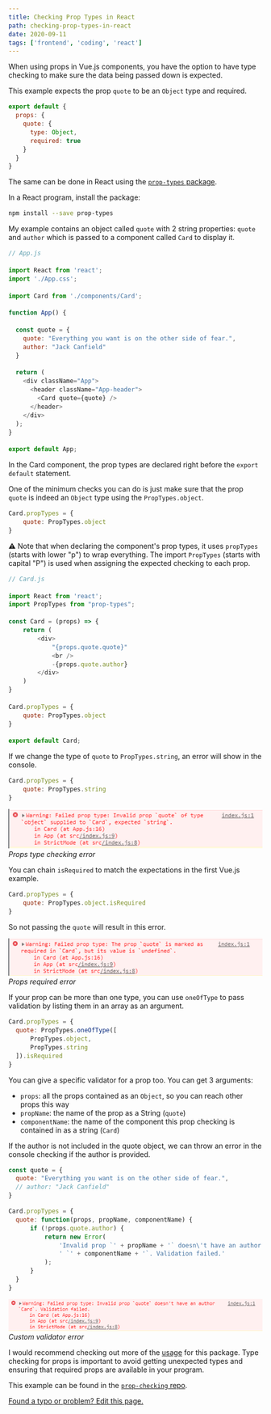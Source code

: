 ```yaml
---
title: Checking Prop Types in React
path: checking-prop-types-in-react
date: 2020-09-11
tags: ['frontend', 'coding', 'react']
---
```


When using props in Vue.js components, you have the option to have type checking to make sure the data being passed down is expected.

This example expects the prop `quote` to be an `Object` type and required.

```js
export default {
  props: {
    quote: {
      type: Object,
      required: true
    }
  }
}
```

The same can be done in React using the [`prop-types` package](https://www.npmjs.com/package/prop-types).

In a React program, install the package:
```bash
npm install --save prop-types
```

My example contains an object called `quote` with 2 string properties: `quote` and `author` which is passed to a component called `Card` to display it.

```js
// App.js

import React from 'react';
import './App.css';

import Card from './components/Card';

function App() {

  const quote = {
    quote: "Everything you want is on the other side of fear.",
    author: "Jack Canfield"
  }

  return (
    <div className="App">
      <header className="App-header">
        <Card quote={quote} />
      </header>
    </div>
  );
}

export default App;
```

In the Card component, the prop types are declared right before the `export default` statement.

One of the minimum checks you can do is just make sure that the prop `quote` is indeed an `Object` type using the `PropTypes.object`.
```js
Card.propTypes = {
    quote: PropTypes.object
}
```

⚠️ Note that when declaring the component's prop types, it uses `propTypes` (starts with lower "p") to wrap everything. The import `PropTypes` (starts with capital "P") is used when assigning the expected checking to each prop.

```js
// Card.js

import React from 'react';
import PropTypes from "prop-types";

const Card = (props) => {
    return (
        <div>
            "{props.quote.quote}"
            <br />
            -{props.quote.author}
        </div>
    )
}

Card.propTypes = {
    quote: PropTypes.object
}

export default Card;
```

If we change the type of `quote` to `PropTypes.string`, an error will show in the console.

```js
Card.propTypes = {
    quote: PropTypes.string
}
```

![Props type checking error](./images/2020-09-11/checking-error.png)
_Props type checking error_

You can chain `isRequired` to match the expectations in the first Vue.js example.

```js
Card.propTypes = {
    quote: PropTypes.object.isRequired
}
```

So not passing the `quote` will result in this error.

![Props required error](./images/2020-09-11/required-error.png)
_Props required error_

If your prop can be more than one type, you can use `oneOfType` to pass validation by listing them in an array as an argument.

```js
Card.propTypes = {
  quote: PropTypes.oneOfType([
      PropTypes.object,
      PropTypes.string
  ]).isRequired
}
```

You can give a specific validator for a prop too. You can get 3 arguments:

- `props`: all the props contained as an `Object`, so you can reach other props this way
- `propName`: the name of the prop as a String (`quote`)
- `componentName`: the name of the component this prop checking is contained in as a string (`Card`)

If the author is not included in the quote object, we can throw an error in the console checking if the author is provided.

```js
const quote = {
  quote: "Everything you want is on the other side of fear.",
  // author: "Jack Canfield"
}
```

```js
Card.propTypes = {
  quote: function(props, propName, componentName) {
      if (!props.quote.author) {
          return new Error(
              'Invalid prop `' + propName + '` doesn\'t have an author' +
              ' `' + componentName + '`. Validation failed.'
          );
      }
  }
}
```

![Custom validator error](./images/2020-09-11/custom-validator-error.png)
_Custom validator error_

I would recommend checking out more of the [usage](https://www.npmjs.com/package/prop-types#usage) for this package. Type checking for props is important to avoid getting unexpected types and ensuring that required props are available in your program.

This example can be found in the [`prop-checking` repo](https://github.com/Dana94/prop-checking).

[Found a typo or problem? Edit this page.](https://github.com/Dana94/website/blob/master/blog/2020-09-11-checking-prop-types-in-react.md)
